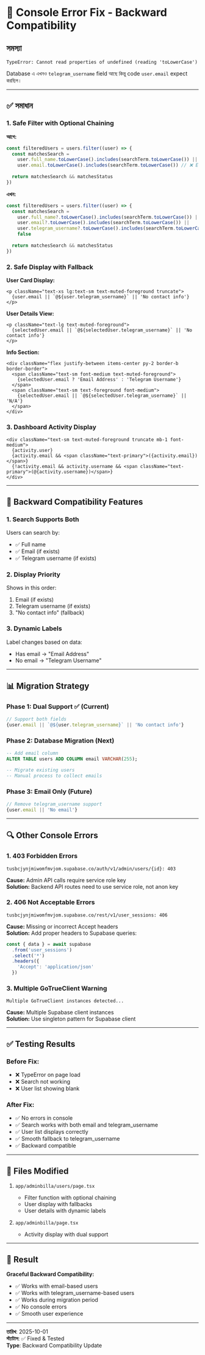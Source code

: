 # 🔧 Console Error Fix - Backward Compatibility

## সমস্যা
```
TypeError: Cannot read properties of undefined (reading 'toLowerCase')
```

Database এ এখনও `telegram_username` field আছে কিন্তু code `user.email` expect করছিল।

---

## ✅ সমাধান

### **1. Safe Filter with Optional Chaining**

**আগে:**
```typescript
const filteredUsers = users.filter((user) => {
  const matchesSearch =
    user.full_name.toLowerCase().includes(searchTerm.toLowerCase()) ||
    user.email.toLowerCase().includes(searchTerm.toLowerCase()) // ❌ Error if email undefined
    
  return matchesSearch && matchesStatus
})
```

**এখন:**
```typescript
const filteredUsers = users.filter((user) => {
  const matchesSearch =
    user.full_name?.toLowerCase().includes(searchTerm.toLowerCase()) ||
    user.email?.toLowerCase().includes(searchTerm.toLowerCase()) ||
    user.telegram_username?.toLowerCase().includes(searchTerm.toLowerCase()) || // Fallback
    false
    
  return matchesSearch && matchesStatus
})
```

### **2. Safe Display with Fallback**

**User Card Display:**
```tsx
<p className="text-xs lg:text-sm text-muted-foreground truncate">
  {user.email || `@${user.telegram_username}` || 'No contact info'}
</p>
```

**User Details View:**
```tsx
<p className="text-lg text-muted-foreground">
  {selectedUser.email || `@${selectedUser.telegram_username}` || 'No contact info'}
</p>
```

**Info Section:**
```tsx
<div className="flex justify-between items-center py-2 border-b border-border">
  <span className="text-sm font-medium text-muted-foreground">
    {selectedUser.email ? 'Email Address' : 'Telegram Username'}
  </span>
  <span className="text-sm text-foreground font-medium">
    {selectedUser.email || `@${selectedUser.telegram_username}` || 'N/A'}
  </span>
</div>
```

### **3. Dashboard Activity Display**

```tsx
<div className="text-sm text-muted-foreground truncate mb-1 font-medium">
  {activity.user} 
  {activity.email && <span className="text-primary">({activity.email})</span>}
  {!activity.email && activity.username && <span className="text-primary">(@{activity.username})</span>}
</div>
```

---

## 🎯 Backward Compatibility Features

### **1. Search Supports Both**
Users can search by:
- ✅ Full name
- ✅ Email (if exists)
- ✅ Telegram username (if exists)

### **2. Display Priority**
Shows in this order:
1. Email (if exists)
2. Telegram username (if exists)
3. "No contact info" (fallback)

### **3. Dynamic Labels**
Label changes based on data:
- Has email → "Email Address"
- No email → "Telegram Username"

---

## 📊 Migration Strategy

### **Phase 1: Dual Support** ✅ (Current)
```typescript
// Support both fields
{user.email || `@${user.telegram_username}` || 'No contact info'}
```

### **Phase 2: Database Migration** (Next)
```sql
-- Add email column
ALTER TABLE users ADD COLUMN email VARCHAR(255);

-- Migrate existing users
-- Manual process to collect emails
```

### **Phase 3: Email Only** (Future)
```typescript
// Remove telegram_username support
{user.email || 'No email'}
```

---

## 🔍 Other Console Errors

### **1. 403 Forbidden Errors**
```
tusbcjynjmiwomfmvjom.supabase.co/auth/v1/admin/users/{id}: 403
```

**Cause:** Admin API calls require service role key  
**Solution:** Backend API routes need to use service role, not anon key

### **2. 406 Not Acceptable Errors**
```
tusbcjynjmiwomfmvjom.supabase.co/rest/v1/user_sessions: 406
```

**Cause:** Missing or incorrect Accept headers  
**Solution:** Add proper headers to Supabase queries:
```typescript
const { data } = await supabase
  .from('user_sessions')
  .select('*')
  .headers({
    'Accept': 'application/json'
  })
```

### **3. Multiple GoTrueClient Warning**
```
Multiple GoTrueClient instances detected...
```

**Cause:** Multiple Supabase client instances  
**Solution:** Use singleton pattern for Supabase client

---

## ✅ Testing Results

### **Before Fix:**
- ❌ TypeError on page load
- ❌ Search not working
- ❌ User list showing blank

### **After Fix:**
- ✅ No errors in console
- ✅ Search works with both email and telegram_username
- ✅ User list displays correctly
- ✅ Smooth fallback to telegram_username
- ✅ Backward compatible

---

## 📝 Files Modified

1. `app/adminbilla/users/page.tsx`
   - Filter function with optional chaining
   - User display with fallbacks
   - User details with dynamic labels

2. `app/adminbilla/page.tsx`
   - Activity display with dual support

---

## 🎉 Result

**Graceful Backward Compatibility:**
- ✅ Works with email-based users
- ✅ Works with telegram_username-based users  
- ✅ Works during migration period
- ✅ No console errors
- ✅ Smooth user experience

---

**তারিখ**: 2025-10-01  
**স্ট্যাটাস**: ✅ Fixed & Tested  
**Type**: Backward Compatibility Update
